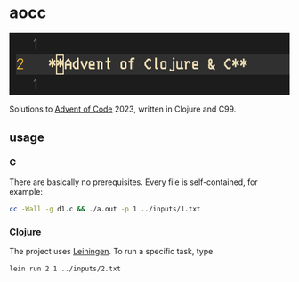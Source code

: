 # aocc
![title](/aocc.png)

Solutions to [Advent of Code] 2023, written in Clojure and C99.

## usage

### C
There are basically no prerequisites. Every file is self-contained, for example:
```sh
cc -Wall -g d1.c && ./a.out -p 1 ../inputs/1.txt
```
### Clojure
The project uses [Leiningen]. To run a specific task, type
```sh
lein run 2 1 ../inputs/2.txt
```

[Advent of Code]: https://adventofcode.com/
[Leiningen]: https://leiningen.org/
